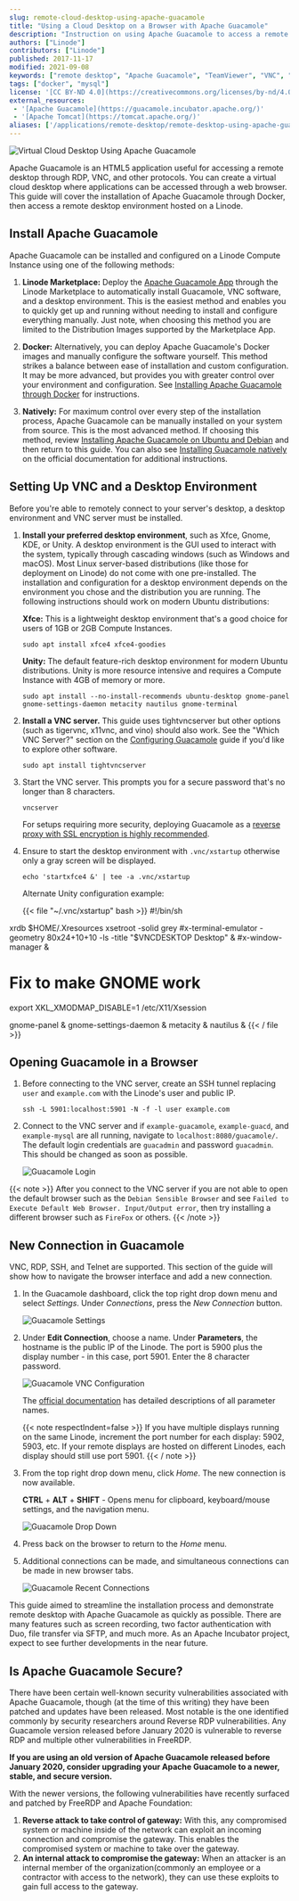 ```yaml
---
slug: remote-cloud-desktop-using-apache-guacamole
title: "Using a Cloud Desktop on a Browser with Apache Guacamole"
description: "Instruction on using Apache Guacamole to access a remote server's virtual desktop from a browser."
authors: ["Linode"]
contributors: ["Linode"]
published: 2017-11-17
modified: 2021-09-08
keywords: ["remote desktop", "Apache Guacamole", "TeamViewer", "VNC", "Chrome OS", "xfce", "unity"]
tags: ["docker", "mysql"]
license: '[CC BY-ND 4.0](https://creativecommons.org/licenses/by-nd/4.0)'
external_resources:
 - '[Apache Guacamole](https://guacamole.incubator.apache.org/)'
 - '[Apache Tomcat](https://tomcat.apache.org/)'
aliases: ['/applications/remote-desktop/remote-desktop-using-apache-guacamole-on-docker/','/guides/remote-desktop-using-apache-guacamole-on-docker/']
---
```


![Virtual Cloud Desktop Using Apache Guacamole](Apache_Guacamole.jpg)

Apache Guacamole is an HTML5 application useful for accessing a remote desktop through RDP, VNC, and other protocols. You can create a virtual cloud desktop where applications can be accessed through a web browser. This guide will cover the installation of Apache Guacamole through Docker, then access a remote desktop environment hosted on a Linode.

## Install Apache Guacamole

Apache Guacamole can be installed and configured on a Linode Compute Instance using one of the following methods:

1.  **Linode Marketplace:** Deploy the [Apache Guacamole App](https://www.linode.com/marketplace/apps/linode/apache-guacamole/) through the Linode Marketplace to automatically install Guacamole, VNC software, and a desktop environment. This is the easiest method and enables you to quickly get up and running without needing to install and configure everything manually. Just note, when choosing this method you are limited to the Distribution Images supported by the Marketplace App.

1.  **Docker:** Alternatively, you can deploy Apache Guacamole's Docker images and manually configure the software yourself. This method strikes a balance between ease of installation and custom configuration. It may be more advanced, but provides you with greater control over your environment and configuration. See [Installing Apache Guacamole through Docker](/docs/guides/installing-apache-guacamole-through-docker/) for instructions.

1.  **Natively:** For maximum control over every step of the installation process, Apache Guacamole can be manually installed on your system from source. This is the most advanced method. If choosing this method, review [Installing Apache Guacamole on Ubuntu and Debian](/docs/guides/installing-apache-guacamole-on-ubuntu-and-debian/) and then return to this guide. You can also see [Installing Guacamole natively](https://guacamole.apache.org/doc/gug/installing-guacamole.html) on the official documentation for additional instructions.

## Setting Up VNC and a Desktop Environment

Before you're able to remotely connect to your server's desktop, a desktop environment and VNC server must be installed.

1.  **Install your preferred desktop environment**, such as Xfce, Gnome, KDE, or Unity. A desktop environment is the GUI used to interact with the system, typically through cascading windows (such as Windows and macOS). Most Linux server-based distributions (like those for deployment on Linode) do not come with one pre-installed. The installation and configuration for a desktop environment depends on the environment you chose and the distribution you are running. The following instructions should work on modern Ubuntu distributions:

    **Xfce:** This is a lightweight desktop environment that's a good choice for users of 1GB or 2GB Compute Instances.

        sudo apt install xfce4 xfce4-goodies

    **Unity:** The default feature-rich desktop environment for modern Ubuntu distributions. Unity is more resource intensive and requires a Compute Instance with 4GB of memory or more.

        sudo apt install --no-install-recommends ubuntu-desktop gnome-panel gnome-settings-daemon metacity nautilus gnome-terminal

1.  **Install a VNC server.** This guide uses tightvncserver but other options (such as tigervnc, x11vnc, and vino) should also work. See the "Which VNC Server?" section on the [Configuring Guacamole](https://guacamole.apache.org/doc/0.9.1/gug/configuring-guacamole.html) guide if you'd like to explore other software.

        sudo apt install tightvncserver

1.  Start the VNC server. This prompts you for a secure password that's no longer than 8 characters.

        vncserver

    For setups requiring more security, deploying Guacamole as a [reverse proxy with SSL encryption is highly recommended](https://guacamole.incubator.apache.org/doc/gug/proxying-guacamole.html).

1.  Ensure to start the desktop environment with `.vnc/xstartup` otherwise only a gray screen will be displayed.

        echo 'startxfce4 &' | tee -a .vnc/xstartup

    Alternate Unity configuration example:

    {{< file "~/.vnc/xstartup" bash >}}
#!/bin/sh

xrdb $HOME/.Xresources
xsetroot -solid grey
#x-terminal-emulator -geometry 80x24+10+10 -ls -title "$VNCDESKTOP Desktop" &
#x-window-manager &
# Fix to make GNOME work
export XKL_XMODMAP_DISABLE=1
/etc/X11/Xsession

gnome-panel &
gnome-settings-daemon &
metacity &
nautilus &
{{< / file >}}

## Opening Guacamole in a Browser

1.  Before connecting to the VNC server, create an SSH tunnel replacing `user` and `example.com` with the Linode's user and public IP.

        ssh -L 5901:localhost:5901 -N -f -l user example.com

1.  Connect to the VNC server and if `example-guacamole`, `example-guacd`, and `example-mysql` are all running, navigate to `localhost:8080/guacamole/`. The default login credentials are `guacadmin` and password `guacadmin`. This should be changed as soon as possible.

    ![Guacamole Login](guac_login.png)

{{< note >}}
After you connect to the VNC server if you are not able to open the default browser such as the `Debian Sensible Browser` and see `Failed to Execute Default Web Browser. Input/Output error`, then try installing a different browser such as `FireFox` or others.
{{< /note >}}

## New Connection in Guacamole

VNC, RDP, SSH, and Telnet are supported. This section of the guide will show how to navigate the browser interface and add a new connection.

1.  In the Guacamole dashboard, click the top right drop down menu and select *Settings*. Under *Connections*, press the *New Connection* button.

    ![Guacamole Settings](guac_settings.png)

1.  Under **Edit Connection**, choose a name. Under **Parameters**, the hostname is the public IP of the Linode. The port is 5900 plus the display number - in this case, port 5901. Enter the 8 character password.

    ![Guacamole VNC Configuration](guac_vnc_config.png)

    The [official documentation](https://guacamole.incubator.apache.org/doc/gug/configuring-guacamole.html#vnc) has detailed descriptions of all parameter names.

    {{< note respectIndent=false >}}
If you have multiple displays running on the same Linode, increment the port number for each display: 5902, 5903, etc. If your remote displays are hosted on different Linodes, each display should still use port 5901.
{{< / note >}}

1.  From the top right drop down menu, click *Home*. The new connection is now available.

    **CTRL** + **ALT** + **SHIFT** - Opens menu for clipboard, keyboard/mouse settings, and the navigation menu.

    ![Guacamole Drop Down](guac_menu.png)

1.  Press back on the browser to return to the *Home* menu.

1.  Additional connections can be made, and simultaneous connections can be made in new browser tabs.

    ![Guacamole Recent Connections](guac_recent.png)

This guide aimed to streamline the installation process and demonstrate remote desktop with Apache Guacamole as quickly as possible. There are many features such as screen recording, two factor authentication with Duo, file transfer via SFTP, and much more. As an Apache Incubator project, expect to see further developments in the near future.

## Is Apache Guacamole Secure?

There have been certain well-known security vulnerabilities associated with Apache Guacamole, though (at the time of this writing) they have been patched and updates have been released. Most notable is the one identified commonly by security researchers around Reverse RDP vulnerabilities. Any Guacamole version released before January 2020 is vulnerable to reverse RDP and multiple other vulnerabilities in FreeRDP.

**If you are using an old version of Apache Guacamole released before January 2020, consider upgrading your Apache Guacamole to a newer, stable, and secure version.**

With the newer versions, the following vulnerabilities have recently surfaced and patched by FreeRDP and Apache Foundation:

1. **Reverse attack to take control of gateway:** With this, any compromised system or machine inside of the network can exploit an incoming connection and compromise the gateway. This enables the compromised system or machine to take over the gateway.
2. **An internal attack to compromise the gateway:** When an attacker is an internal member of the organization(commonly an employee or a contractor with access to the network), they can use these exploits to gain full access to the gateway.
